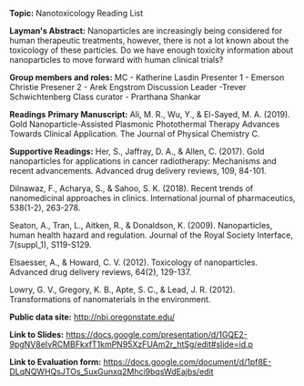 **Topic:** Nanotoxicology Reading List

**Layman's Abstract:**
Nanoparticles are increasingly being considered for human therapeutic treatments, however, there is not a lot known about the toxicology of these particles. Do we have enough toxicity information about nanoparticles to move forward with human clinical trials?

**Group members and roles:**
  MC - Katherine Lasdin
  Presenter 1 - Emerson Christie
  Presener 2 - Arek Engstrom
  Discussion Leader -Trever Schwichtenberg
  Class curator - Prarthana Shankar
  
  **Readings**
  **Primary Manuscript:**
  Ali, M. R., Wu, Y., & El-Sayed, M. A. (2019). Gold Nanoparticle-Assisted Plasmonic Photothermal Therapy Advances Towards Clinical Application. The Journal of Physical Chemistry C.
  
  **Supportive Readings:**
Her, S., Jaffray, D. A., & Allen, C. (2017). Gold nanoparticles for applications in cancer radiotherapy: Mechanisms and recent advancements. Advanced drug delivery reviews, 109, 84-101.

Dilnawaz, F., Acharya, S., & Sahoo, S. K. (2018). Recent trends of nanomedicinal approaches in clinics. International journal of pharmaceutics, 538(1-2), 263-278.

Seaton, A., Tran, L., Aitken, R., & Donaldson, K. (2009). Nanoparticles, human health hazard and regulation. Journal of the Royal Society Interface, 7(suppl_1), S119-S129.

Elsaesser, A., & Howard, C. V. (2012). Toxicology of nanoparticles. Advanced drug delivery reviews, 64(2), 129-137.

Lowry, G. V., Gregory, K. B., Apte, S. C., & Lead, J. R. (2012). Transformations of nanomaterials in the environment.

**Public data site:** http://nbi.oregonstate.edu/
  
  **Link to Slides:**
  https://docs.google.com/presentation/d/1GQE2-9pgNV8eIvRCMBFkxfT1kmPN95XzFUAm2r_htSg/edit#slide=id.p
  
  **Link to Evaluation form:**
  https://docs.google.com/document/d/1pf8E-DLqNQWHQsJTOs_5uxGunxq2Mhci9bqsWdEajbs/edit
